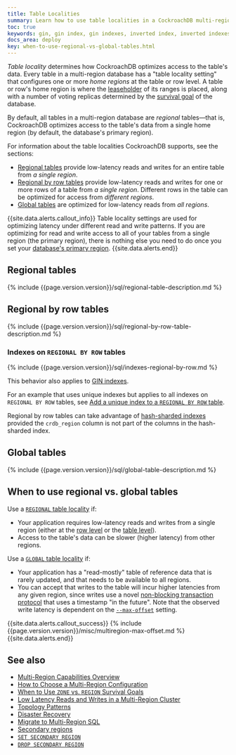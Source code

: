 ```yaml
---
title: Table Localities
summary: Learn how to use table localities in a CockroachDB multi-region cluster.
toc: true
keywords: gin, gin index, gin indexes, inverted index, inverted indexes, accelerated index, accelerated indexes
docs_area: deploy
key: when-to-use-regional-vs-global-tables.html
---
```


_Table locality_ determines how CockroachDB optimizes access to the table's data. Every table in a multi-region database has a "table locality setting" that configures one or more *home regions* at the table or row level. A table or row's home region is where the [leaseholder](architecture/replication-layer.html#leases) of its ranges is placed, along with a number of voting replicas determined by the [survival goal](multiregion-survival-goals.html#when-to-use-zone-vs-region-survival-goals) of the database.

By default, all tables in a multi-region database are _regional_ tables—that is, CockroachDB optimizes access to the table's data from a single home region (by default, the database's primary region).

For information about the table localities CockroachDB supports, see the sections:

- [Regional tables](#regional-tables) provide low-latency reads and writes for an entire table from _a single region_.
- [Regional by row tables](#regional-by-row-tables) provide low-latency reads and writes for one or more rows of a table from _a single region_. Different rows in the table can be optimized for access from _different regions_.
- [Global tables](#global-tables) are optimized for low-latency reads from _all regions_.

{{site.data.alerts.callout_info}}
Table locality settings are used for optimizing latency under different read and write patterns. If you are optimizing for read and write access to all of your tables from a single region (the primary region), there is nothing else you need to do once you set your [database's primary region](multiregion-overview.html#database-regions).
{{site.data.alerts.end}}

## Regional tables

{% include {{page.version.version}}/sql/regional-table-description.md %}

## Regional by row tables

{% include {{page.version.version}}/sql/regional-by-row-table-description.md %}

### Indexes on `REGIONAL BY ROW` tables

{% include {{page.version.version}}/sql/indexes-regional-by-row.md %}

This behavior also applies to [GIN indexes](inverted-indexes.html).

For an example that uses unique indexes but applies to all indexes on `REGIONAL BY ROW` tables, see [Add a unique index to a `REGIONAL BY ROW` table](alter-table.html#add-a-unique-index-to-a-regional-by-row-table).

Regional by row tables can take advantage of [hash-sharded indexes](hash-sharded-indexes.html) provided the `crdb_region` column is not part of the columns in the hash-sharded index.

## Global tables

{% include {{page.version.version}}/sql/global-table-description.md %}

## When to use regional vs. global tables

Use a [`REGIONAL` table locality](table-localities.html#regional-by-row-tables) if:

- Your application requires low-latency reads and writes from a single region (either at the [row level](table-localities.html#regional-by-row-tables) or the [table level](table-localities.html#regional-tables)).
- Access to the table's data can be slower (higher latency) from other regions.

Use a [`GLOBAL` table locality](table-localities.html#global-tables) if:

- Your application has a "read-mostly" table of reference data that is rarely updated, and that needs to be available to all regions.
- You can accept that writes to the table will incur higher latencies from any given region, since writes use a novel [non-blocking transaction protocol](architecture/transaction-layer.html#non-blocking-transactions) that uses a timestamp "in the future". Note that the observed write latency is dependent on the [`--max-offset`](cockroach-start.html#flags-max-offset) setting.

{{site.data.alerts.callout_success}}
{% include {{page.version.version}}/misc/multiregion-max-offset.md %}
{{site.data.alerts.end}}

## See also

- [Multi-Region Capabilities Overview](multiregion-overview.html)
- [How to Choose a Multi-Region Configuration](choosing-a-multi-region-configuration.html)
- [When to Use `ZONE` vs. `REGION` Survival Goals](multiregion-survival-goals.html#when-to-use-zone-vs-region-survival-goals)
- [Low Latency Reads and Writes in a Multi-Region Cluster](demo-low-latency-multi-region-deployment.html)
- [Topology Patterns](topology-patterns.html)
- [Disaster Recovery](disaster-recovery.html)
- [Migrate to Multi-Region SQL](migrate-to-multiregion-sql.html)
- [Secondary regions](multiregion-overview.html#secondary-regions)
- [`SET SECONDARY REGION`](alter-database.html#set-secondary-region)
- [`DROP SECONDARY REGION`](alter-database.html#drop-secondary-region)


